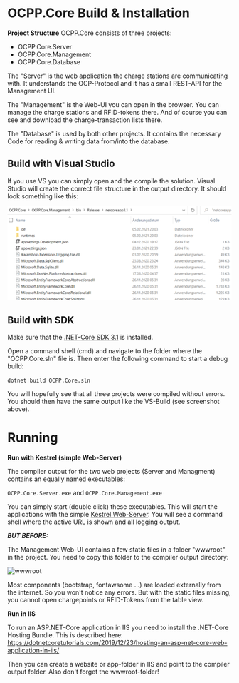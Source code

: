 # OCPP.Core Build & Installation
**Project Structure**
OCPP.Core consists of three projects:
 - OCPP.Core.Server 
 - OCPP.Core.Management
 - OCPP.Core.Database

The "Server" is the web application the charge stations are communicating with.  It understands the OCP-Protocol  and it has a small REST-API for the Management UI.

The "Management" is the Web-UI you can open in the browser. You can manage the charge stations and RFID-tokens there. And of course you can see and download the charge-transaction lists there.

The "Database" is used by both other projects. It contains the necessary Code for reading & writing data from/into the database.


## Build with Visual Studio
If you use VS you can simply open and the compile the solution. Visual Studio will create the correct file structure in the output directory. It should look something like this:

![BuildOutput](images/BuildOutput.png)


## Build with SDK
Make sure that the [.NET-Core SDK 3.1](https://dotnet.microsoft.com/download/dotnet-core/3.1) is installed.

Open a command shell (cmd) and navigate to the folder where the "OCPP.Core.sln" file is. Then enter the following command to start a debug build:

```dotnet build OCPP.Core.sln```

You will hopefully see that all three projects were compiled without errors. You should then have the same output like the VS-Build (see screenshot above).

# Running

**Run with Kestrel (simple Web-Server)**

The compiler output for the two web projects (Server and Managment) contains an equally named executables:

```OCPP.Core.Server.exe``` and ```OCPP.Core.Management.exe```

You can simply start (double click) these executables. This will start the applications with the simple [Kestrel Web-Server](https://www.tektutorialshub.com/asp-net-core/asp-net-core-kestrel-web-server/). You will see a command shell where the active URL is shown and all logging output.

***BUT BEFORE:***

The Management Web-UI contains a few static files in a folder "wwwroot" in the project. You need to copy this folder to the compiler output directory:

![wwwroot](images/wwwroot.png)

Most components (bootstrap, fontawsome ...) are loaded externally from the internet. So you won't notice any errors. But with the static files missing, you cannot open chargepoints or RFID-Tokens from the table view.

**Run in IIS**

To run an ASP.NET-Core application in IIS you need to install the .NET-Core Hosting Bundle. This is described here:
https://dotnetcoretutorials.com/2019/12/23/hosting-an-asp-net-core-web-application-in-iis/

Then you can create a website or app-folder in IIS and point to the compiler output folder. Also don't forget the wwwroot-folder!
